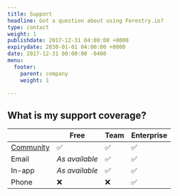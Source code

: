 ```yaml
---
title: Support
headline: Got a question about using Forestry.io?
type: contact
weight: 1
publishdate: 2017-12-31 04:00:00 +0000
expirydate: 2030-01-01 04:00:00 +0000
date: 2017-12-31 00:00:00 -0400
menu:
  footer:
    parent: company
    weight: 1

---
```

## What is my support coverage?
|                   | Free             | Team | Enterprise |
|-------------------|------------------|------|------------|
| [Community](https://forestry.io/blog/post/join-our-slack-community/)     | ✅               | ✅    | ✅         |
| Email             | *As available* | ✅    | ✅         |
| In-app            | *As available* | ✅    | ✅         |
| Phone             | ❌               | ❌    | ✅         |